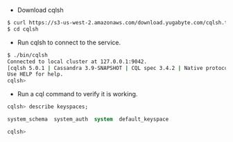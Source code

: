 
- Download cqlsh

```sh
$ curl https://s3-us-west-2.amazonaws.com/download.yugabyte.com/cqlsh.tar.gz | tar xvz
$ cd cqlsh
```

- Run cqlsh to connect to the service.

```sh
$ ./bin/cqlsh
Connected to local cluster at 127.0.0.1:9042.
[cqlsh 5.0.1 | Cassandra 3.9-SNAPSHOT | CQL spec 3.4.2 | Native protocol v4]
Use HELP for help.
cqlsh> 
```

- Run a cql command to verify it is working.

```sql
cqlsh> describe keyspaces;

system_schema  system_auth  system  default_keyspace

cqlsh> 
```
